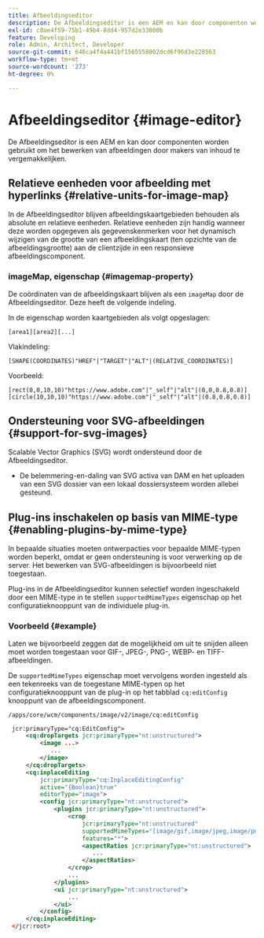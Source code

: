 ```yaml
---
title: Afbeeldingseditor
description: De Afbeeldingseditor is een AEM en kan door componenten worden gebruikt om het bewerken van afbeeldingen door makers van inhoud te vergemakkelijken.
exl-id: c8ae4f59-75b1-49b4-8dd4-957d2e33000b
feature: Developing
role: Admin, Architect, Developer
source-git-commit: 646ca4f4a441bf1565558002dcd6f96d3e228563
workflow-type: tm+mt
source-wordcount: '273'
ht-degree: 0%

---
```


# Afbeeldingseditor {#image-editor}

De Afbeeldingseditor is een AEM en kan door componenten worden gebruikt om het bewerken van afbeeldingen door makers van inhoud te vergemakkelijken.

## Relatieve eenheden voor afbeelding met hyperlinks {#relative-units-for-image-map}

In de Afbeeldingseditor blijven afbeeldingskaartgebieden behouden als absolute en relatieve eenheden. Relatieve eenheden zijn handig wanneer deze worden opgegeven als gegevenskenmerken voor het dynamisch wijzigen van de grootte van een afbeeldingskaart (ten opzichte van de afbeeldingsgrootte) aan de clientzijde in een responsieve afbeeldingscomponent.

### imageMap, eigenschap {#imagemap-property}

De coördinaten van de afbeeldingskaart blijven als een `imageMap` door de Afbeeldingseditor. Deze heeft de volgende indeling.

In de eigenschap worden kaartgebieden als volgt opgeslagen:

`[area1][area2][...]`

Vlakindeling:

`[SHAPE(COORDINATES)"HREF"|"TARGET"|"ALT"|(RELATIVE_COORDINATES)]`

Voorbeeld:

`[rect(0,0,10,10)"https://www.adobe.com"|"_self"|"alt"|(0,0,0.8,0.8)]`
`[circle(10,10,10)"https://www.adobe.com"|"_self"|"alt"|(0.8,0.8,0.8)]`

## Ondersteuning voor SVG-afbeeldingen {#support-for-svg-images}

Scalable Vector Graphics (SVG) wordt ondersteund door de Afbeeldingseditor.

* De belemmering-en-daling van SVG activa van DAM en het uploaden van een SVG dossier van een lokaal dossiersysteem worden allebei gesteund.

## Plug-ins inschakelen op basis van MIME-type {#enabling-plugins-by-mime-type}

In bepaalde situaties moeten ontwerpacties voor bepaalde MIME-typen worden beperkt, omdat er geen ondersteuning is voor verwerking op de server. Het bewerken van SVG-afbeeldingen is bijvoorbeeld niet toegestaan.

Plug-ins in de Afbeeldingseditor kunnen selectief worden ingeschakeld door een MIME-type in te stellen `supportedMimeTypes` eigenschap op het configuratieknooppunt van de individuele plug-in.

### Voorbeeld {#example}

Laten we bijvoorbeeld zeggen dat de mogelijkheid om uit te snijden alleen moet worden toegestaan voor GIF-, JPEG-, PNG-, WEBP- en TIFF-afbeeldingen.

De `supportedMimeTypes` eigenschap moet vervolgens worden ingesteld als een tekenreeks van de toegestane MIME-typen op het configuratieknooppunt van de plug-in op het tabblad `cq:editConfig` knooppunt van de afbeeldingscomponent.

`/apps/core/wcm/components/image/v2/image/cq:editConfig`

```xml
 jcr:primaryType="cq:EditConfig">
     <cq:dropTargets jcr:primaryType="nt:unstructured">
         <image ...>
            ...
         </image>
     </cq:dropTargets>
     <cq:inplaceEditing
         jcr:primaryType="cq:InplaceEditingConfig"
         active="{Boolean}true"
         editorType="image">
         <config jcr:primaryType="nt:unstructured">
             <plugins jcr:primaryType="nt:unstructured">
                 <crop
                     jcr:primaryType="nt:unstructured"
                     supportedMimeTypes="[image/gif,image/jpeg,image/png,image/webp,image/tiff]"
                     features="*">
                     <aspectRatios jcr:primaryType="nt:unstructured">
                        ...
                     </aspectRatios>
                 </crop>
                 ...
             </plugins>
             <ui jcr:primaryType="nt:unstructured">
                 ...
             </ui>
         </config>
     </cq:inplaceEditing>
 </jcr:root>
```
